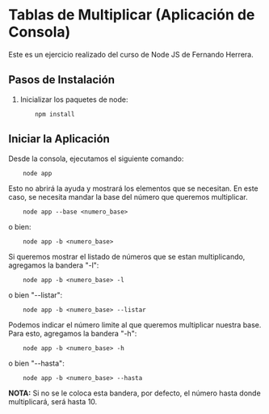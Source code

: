 # Tablas de Multiplicar (Aplicación de Consola)

Este es un ejercicio realizado del curso de Node JS de Fernando Herrera.

## Pasos de Instalación

1. Inicializar los paquetes de node:

    ```
        npm install
    ```

## Iniciar la Aplicación

Desde la consola, ejecutamos el siguiente comando:
```
    node app
```

Esto no abrirá la ayuda y mostrará los elementos que se necesitan. En este caso, se necesita mandar la base del número que queremos multiplicar.
```
    node app --base <numero_base>
```
o bien:
```
    node app -b <numero_base>
```

Si queremos mostrar el listado de números que se estan multiplicando, agregamos la bandera "-l":
```
    node app -b <numero_base> -l
```

o bien "--listar":
```
    node app -b <numero_base> --listar
```

Podemos indicar el número limite al que queremos multiplicar nuestra base. Para esto, agregamos la bandera "-h":
```
    node app -b <numero_base> -h
```

o bien "--hasta":
```
    node app -b <numero_base> --hasta
```

__NOTA:__ Si no se le coloca esta bandera, por defecto, el número hasta donde multiplicará, será hasta 10.

